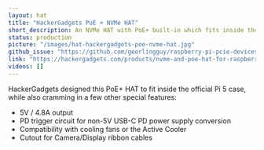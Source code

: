 ```yaml
---
layout: hat
title: "HackerGadgets PoE + NVMe HAT"
short_description: An NVMe HAT with PoE+ built-in which fits inside the Pi 5 case.
status: production
picture: "/images/hat-hackergadgets-poe-nvme-hat.jpg"
github_issue: "https://github.com/geerlingguy/raspberry-pi-pcie-devices/issues/666"
link: "https://hackergadgets.com/products/nvme-and-poe-hat-for-raspberry-pi-5"
videos: []
---
```

HackerGadgets designed this PoE+ HAT to fit inside the official Pi 5 case, while also cramming in a few other special features:

  - 5V / 4.8A output
  - PD trigger circuit for non-5V USB-C PD power supply conversion
  - Compatibility with cooling fans or the Active Cooler
  - Cutout for Camera/Display ribbon cables
